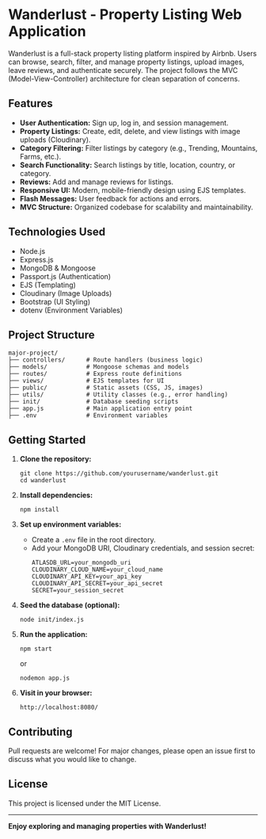 # Wanderlust - Property Listing Web Application

Wanderlust is a full-stack property listing platform inspired by Airbnb. Users can browse, search, filter, and manage property listings, upload images, leave reviews, and authenticate securely. The project follows the MVC (Model-View-Controller) architecture for clean separation of concerns.

## Features

- **User Authentication:** Sign up, log in, and session management.
- **Property Listings:** Create, edit, delete, and view listings with image uploads (Cloudinary).
- **Category Filtering:** Filter listings by category (e.g., Trending, Mountains, Farms, etc.).
- **Search Functionality:** Search listings by title, location, country, or category.
- **Reviews:** Add and manage reviews for listings.
- **Responsive UI:** Modern, mobile-friendly design using EJS templates.
- **Flash Messages:** User feedback for actions and errors.
- **MVC Structure:** Organized codebase for scalability and maintainability.

## Technologies Used

- Node.js
- Express.js
- MongoDB & Mongoose
- Passport.js (Authentication)
- EJS (Templating)
- Cloudinary (Image Uploads)
- Bootstrap (UI Styling)
- dotenv (Environment Variables)

## Project Structure

```
major-project/
├── controllers/      # Route handlers (business logic)
├── models/           # Mongoose schemas and models
├── routes/           # Express route definitions
├── views/            # EJS templates for UI
├── public/           # Static assets (CSS, JS, images)
├── utils/            # Utility classes (e.g., error handling)
├── init/             # Database seeding scripts
├── app.js            # Main application entry point
├── .env              # Environment variables
```

## Getting Started

1. **Clone the repository:**
   ```
   git clone https://github.com/yourusername/wanderlust.git
   cd wanderlust
   ```

2. **Install dependencies:**
   ```
   npm install
   ```

3. **Set up environment variables:**
   - Create a `.env` file in the root directory.
   - Add your MongoDB URI, Cloudinary credentials, and session secret:
     ```
     ATLASDB_URL=your_mongodb_uri
     CLOUDINARY_CLOUD_NAME=your_cloud_name
     CLOUDINARY_API_KEY=your_api_key
     CLOUDINARY_API_SECRET=your_api_secret
     SECRET=your_session_secret
     ```

4. **Seed the database (optional):**
   ```
   node init/index.js
   ```

5. **Run the application:**
   ```
   npm start
   ```
   or
   ```
   nodemon app.js
   ```

6. **Visit in your browser:**
   ```
   http://localhost:8080/
   ```

## Contributing

Pull requests are welcome! For major changes, please open an issue first to discuss what you would like to change.

## License

This project is licensed under the MIT License.

---

**Enjoy exploring and managing properties with Wanderlust!**